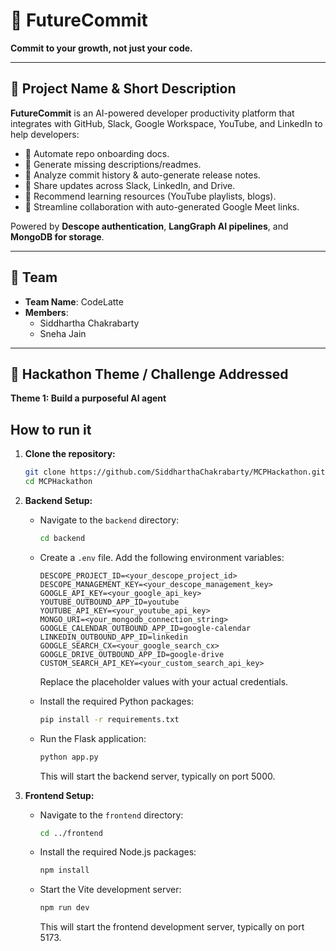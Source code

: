 # 🚀 FutureCommit  

**Commit to your growth, not just your code.**  

---

## 📌 Project Name & Short Description  
**FutureCommit** is an AI-powered developer productivity platform that integrates with GitHub, Slack, Google Workspace, YouTube, and LinkedIn to help developers:  

- 🔹 Automate repo onboarding docs.  
- 🔹 Generate missing descriptions/readmes.  
- 🔹 Analyze commit history & auto-generate release notes.  
- 🔹 Share updates across Slack, LinkedIn, and Drive.  
- 🔹 Recommend learning resources (YouTube playlists, blogs).  
- 🔹 Streamline collaboration with auto-generated Google Meet links.  

Powered by **Descope authentication**, **LangGraph AI pipelines**, and **MongoDB for storage**.  

---

## 👥 Team  
- **Team Name**: CodeLatte  
- **Members**:  
  - Siddhartha Chakrabarty  
  - Sneha Jain  

---

## 🎯 Hackathon Theme / Challenge Addressed  
**Theme 1: Build a purposeful AI agent**  


## How to run it

1.  **Clone the repository:**

    ```bash
    git clone https://github.com/SiddharthaChakrabarty/MCPHackathon.git
    cd MCPHackathon
    ```

2.  **Backend Setup:**

    *   Navigate to the `backend` directory:

        ```bash
        cd backend
        ```

    *   Create a `.env` file.  Add the following environment variables:

        ```
        DESCOPE_PROJECT_ID=<your_descope_project_id>
        DESCOPE_MANAGEMENT_KEY=<your_descope_management_key>
        GOOGLE_API_KEY=<your_google_api_key>
        YOUTUBE_OUTBOUND_APP_ID=youtube
        YOUTUBE_API_KEY=<your_youtube_api_key>
        MONGO_URI=<your_mongodb_connection_string>
        GOOGLE_CALENDAR_OUTBOUND_APP_ID=google-calendar
        LINKEDIN_OUTBOUND_APP_ID=linkedin
        GOOGLE_SEARCH_CX=<your_google_search_cx>
        GOOGLE_DRIVE_OUTBOUND_APP_ID=google-drive
        CUSTOM_SEARCH_API_KEY=<your_custom_search_api_key>
        ```

        Replace the placeholder values with your actual credentials.

    *   Install the required Python packages:

        ```bash
        pip install -r requirements.txt 
        ```

    *   Run the Flask application:

         ```bash
        python app.py
        ```

        This will start the backend server, typically on port 5000.
        

3.  **Frontend Setup:**

    *   Navigate to the `frontend` directory:

        ```bash
        cd ../frontend
        ```

    *   Install the required Node.js packages:

        ```bash
        npm install
        ```

    *   Start the Vite development server:

        ```bash
        npm run dev
        ```

        This will start the frontend development server, typically on port 5173.
